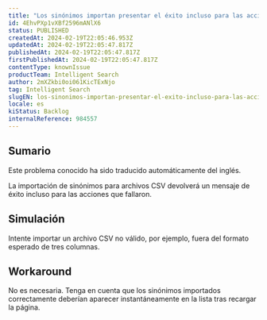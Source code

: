 ```yaml
---
title: "Los sinónimos importan presentar el éxito incluso para las acciones fallidas"
id: 4EhvPXp1vXBf2596mANlX6
status: PUBLISHED
createdAt: 2024-02-19T22:05:46.953Z
updatedAt: 2024-02-19T22:05:47.817Z
publishedAt: 2024-02-19T22:05:47.817Z
firstPublishedAt: 2024-02-19T22:05:47.817Z
contentType: knownIssue
productTeam: Intelligent Search
author: 2mXZkbi0oi061KicTExNjo
tag: Intelligent Search
slugEN: los-sinonimos-importan-presentar-el-exito-incluso-para-las-acciones-fallidas
locale: es
kiStatus: Backlog
internalReference: 984557
---
```


## Sumario

<div class="alert alert-info">
  <p>Este problema conocido ha sido traducido automáticamente del inglés.</p>
</div>


La importación de sinónimos para archivos CSV devolverá un mensaje de éxito incluso para las acciones que fallaron.


##

## Simulación


Intente importar un archivo CSV no válido, por ejemplo, fuera del formato esperado de tres columnas.



## Workaround


No es necesaria. Tenga en cuenta que los sinónimos importados correctamente deberían aparecer instantáneamente en la lista tras recargar la página.





